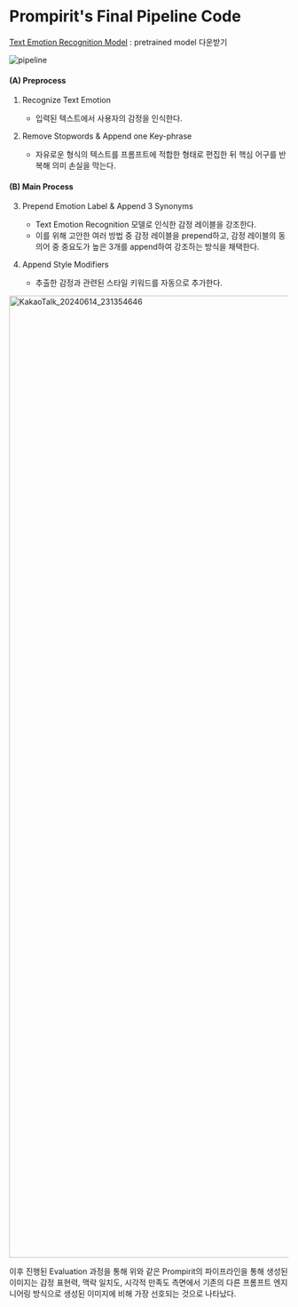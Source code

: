 # Prompirit's Final Pipeline Code

[Text Emotion Recognition Model](https://drive.google.com/file/d/1VElYIHTkmBXML0YasoBnzPx0I6mKLpS0/view?usp=drive_link) : pretrained model 다운받기

![pipeline](https://github.com/AnT-Prompirit/prompirit_final_code/assets/77625287/5b7cc62c-4bdd-4417-b473-af2d2c175a63)

#### (A) Preprocess

1. Recognize Text Emotion
    - 입력된 텍스트에서 사용자의 감정을 인식한다.

2. Remove Stopwords & Append one Key-phrase
    - 자유로운 형식의 텍스트를 프롬프트에 적합한 형태로 편집한 뒤 핵심 어구를 반복해 의미 손실을 막는다.

#### (B) Main Process

3. Prepend Emotion Label & Append 3 Synonyms
    - Text Emotion Recognition 모델로 인식한 감정 레이블을 강조한다.
    - 이를 위해 고안한 여러 방법 중 감정 레이블을 prepend하고, 감정 레이블의 동의어 중 중요도가 높은 3개를 append하여 강조하는 방식을 채택한다.

4. Append Style Modifiers
    - 추출한 감정과 관련된 스타일 키워드를 자동으로 추가한다.
      
<img width="1731" alt="KakaoTalk_20240614_231354646" src="https://github.com/AnT-Prompirit/prompirit_final_code/assets/77625287/ee585012-6cad-41c6-8f69-73b236dbe5fd">

이후 진행된 Evaluation 과정을 통해 위와 같은 Prompirit의 파이프라인을 통해 생성된 이미지는 감정 표현력, 맥락 일치도, 시각적 만족도 측면에서 기존의 다른 프롬프트 엔지니어링 방식으로 생성된 이미지에 비해 가장 선호되는 것으로 나타났다. 
